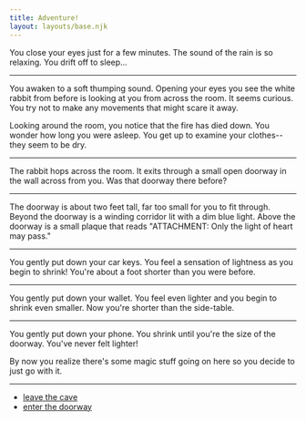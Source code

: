 ```yaml
---
title: Adventure!
layout: layouts/base.njk
---
```


You close your eyes just for a few minutes. The sound of the rain is so relaxing. You drift off to sleep...

---

You awaken to a soft thumping sound. Opening your eyes you see the white rabbit from before is looking at you from across the room. It seems curious. You try not to make any movements that might scare it away.

Looking around the room, you notice that the fire has died down. You wonder how long you were asleep. You get up to examine your clothes--they seem to be dry.

---

The rabbit hops across the room. It exits through a small open doorway in the wall across from you. Was that doorway there before?

---

The doorway is about two feet tall, far too small for you to fit through. Beyond the doorway is a winding corridor lit with a dim blue light. Above the doorway is a small plaque that reads "ATTACHMENT: Only the light of heart may pass."

---

You gently put down your car keys. You feel a sensation of lightness as you begin to shrink! You're about a foot shorter than you were before.

---

You gently put down your wallet. You feel even lighter and you begin to shrink even smaller. Now you're shorter than the side-table.

---

You gently put down your phone. You shrink until you're the size of the doorway. You've never felt lighter!

By now you realize there's some magic stuff going on here so you decide to just go with it.

---

- [leave the cave](/adventure/end-home/)
- [enter the doorway](/adventure/mirror/)